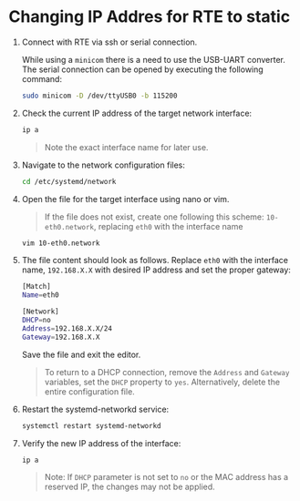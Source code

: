 # Changing IP Addres for RTE to static

1. Connect with RTE via ssh or serial connection.
   
   While using a `minicom` there is a need to use the USB-UART converter.
   The serial connection can be opened by executing the following command:
    
   ```bash
   sudo minicom -D /dev/ttyUSB0 -b 115200 
   ```

1. Check the current IP address of the target network interface:

   ```bash
   ip a
   ```

   > Note the exact interface name for later use.

1. Navigate to the network configuration files:

   ```bash
   cd /etc/systemd/network
   ```

1. Open the file for the target interface using nano or vim.

   > If the file does not exist, create one following this scheme:
   > `10-eth0.network`, replacing `eth0` with the interface name

   ```bash
   vim 10-eth0.network
   ```

1. The file content should look as follows. Replace `eth0` with the interface
   name, `192.168.X.X` with desired IP address and set the proper gateway:

   ```bash
   [Match]
   Name=eth0

   [Network]
   DHCP=no
   Address=192.168.X.X/24
   Gateway=192.168.X.X
   ```

   Save the file and exit the editor.

   > To return to a DHCP connection, remove the `Address` and `Gateway` variables,
   > set the `DHCP` property to `yes`.
   > Alternatively, delete the entire configuration file.

1. Restart the systemd-networkd service:

   ```bash
   systemctl restart systemd-networkd
   ```

1. Verify the new IP address of the interface:

   ```bash
   ip a
   ```
   > Note: If `DHCP` parameter is not set to `no` or the MAC address has a reserved IP,
   > the changes may not be applied.
